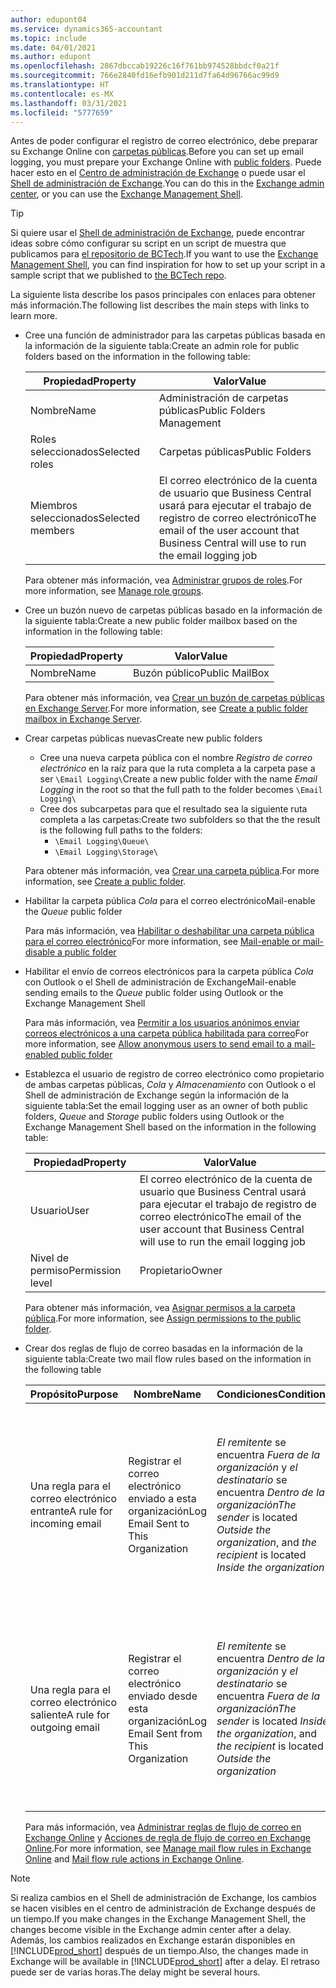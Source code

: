 ```yaml
---
author: edupont04
ms.service: dynamics365-accountant
ms.topic: include
ms.date: 04/01/2021
ms.author: edupont
ms.openlocfilehash: 2867dbccab19226c16f761bb974528bbdcf0a21f
ms.sourcegitcommit: 766e2840fd16efb901d211d7fa64d96766ac99d9
ms.translationtype: HT
ms.contentlocale: es-MX
ms.lasthandoff: 03/31/2021
ms.locfileid: "5777659"
---
```

<span data-ttu-id="464c8-101">Antes de poder configurar el registro de correo electrónico, debe preparar su Exchange Online con [carpetas públicas](/exchange/collaboration/public-folders/public-folders?view=exchserver-2019&preserve-view=true ).</span><span class="sxs-lookup"><span data-stu-id="464c8-101">Before you can set up email logging, you must prepare your Exchange Online with [public folders](/exchange/collaboration/public-folders/public-folders?view=exchserver-2019&preserve-view=true ).</span></span> <span data-ttu-id="464c8-102">Puede hacer esto en el [Centro de administración de Exchange](/Exchange/architecture/client-access/exchange-admin-center?view=exchserver-2019&preserve-view=true ) o puede usar el [Shell de administración de Exchange](/powershell/exchange/exchange-management-shell?view=exchange-ps&preserve-view=true ).</span><span class="sxs-lookup"><span data-stu-id="464c8-102">You can do this in the [Exchange admin center](/Exchange/architecture/client-access/exchange-admin-center?view=exchserver-2019&preserve-view=true ), or you can use the [Exchange Management Shell](/powershell/exchange/exchange-management-shell?view=exchange-ps&preserve-view=true ).</span></span>  

> [!TIP]
> <span data-ttu-id="464c8-103">Si quiere usar el [Shell de administración de Exchange](/powershell/exchange/exchange-management-shell?view=exchange-ps&preserve-view=true ), puede encontrar ideas sobre cómo configurar su script en un script de muestra que publicamos para [el repositorio de BCTech](https://github.com/microsoft/BCTech/tree/master/samples/EmailLogging).</span><span class="sxs-lookup"><span data-stu-id="464c8-103">If you want to use the [Exchange Management Shell](/powershell/exchange/exchange-management-shell?view=exchange-ps&preserve-view=true ), you can find inspiration for how to set up your script in a sample script that we published to [the BCTech repo](https://github.com/microsoft/BCTech/tree/master/samples/EmailLogging).</span></span>

<span data-ttu-id="464c8-104">La siguiente lista describe los pasos principales con enlaces para obtener más información.</span><span class="sxs-lookup"><span data-stu-id="464c8-104">The following list describes the main steps with links to learn more.</span></span>  

- <span data-ttu-id="464c8-105">Cree una función de administrador para las carpetas públicas basada en la información de la siguiente tabla:</span><span class="sxs-lookup"><span data-stu-id="464c8-105">Create an admin role for public folders based on the information in the following table:</span></span>

  |<span data-ttu-id="464c8-106">Propiedad</span><span class="sxs-lookup"><span data-stu-id="464c8-106">Property</span></span>        |<span data-ttu-id="464c8-107">Valor</span><span class="sxs-lookup"><span data-stu-id="464c8-107">Value</span></span>                     |
  |----------------|--------------------------|
  |<span data-ttu-id="464c8-108">Nombre</span><span class="sxs-lookup"><span data-stu-id="464c8-108">Name</span></span>            |<span data-ttu-id="464c8-109">Administración de carpetas públicas</span><span class="sxs-lookup"><span data-stu-id="464c8-109">Public Folders Management</span></span> |
  |<span data-ttu-id="464c8-110">Roles seleccionados</span><span class="sxs-lookup"><span data-stu-id="464c8-110">Selected roles</span></span>  |<span data-ttu-id="464c8-111">Carpetas públicas</span><span class="sxs-lookup"><span data-stu-id="464c8-111">Public Folders</span></span>            |
  |<span data-ttu-id="464c8-112">Miembros seleccionados</span><span class="sxs-lookup"><span data-stu-id="464c8-112">Selected members</span></span>|<span data-ttu-id="464c8-113">El correo electrónico de la cuenta de usuario que Business Central usará para ejecutar el trabajo de registro de correo electrónico</span><span class="sxs-lookup"><span data-stu-id="464c8-113">The email of the user account that Business Central will use to run the email logging job</span></span>|

  <span data-ttu-id="464c8-114">Para obtener más información, vea [Administrar grupos de roles](/exchange/permissions/role-groups?view=exchserver-2019&preserve-view=true).</span><span class="sxs-lookup"><span data-stu-id="464c8-114">For more information, see [Manage role groups](/exchange/permissions/role-groups?view=exchserver-2019&preserve-view=true).</span></span>

- <span data-ttu-id="464c8-115">Cree un buzón nuevo de carpetas públicas basado en la información de la siguiente tabla:</span><span class="sxs-lookup"><span data-stu-id="464c8-115">Create a new public folder mailbox based on the information in the following table:</span></span>

  |<span data-ttu-id="464c8-116">Propiedad</span><span class="sxs-lookup"><span data-stu-id="464c8-116">Property</span></span>        |<span data-ttu-id="464c8-117">Valor</span><span class="sxs-lookup"><span data-stu-id="464c8-117">Value</span></span>                     |
  |----------------|--------------------------|
  |<span data-ttu-id="464c8-118">Nombre</span><span class="sxs-lookup"><span data-stu-id="464c8-118">Name</span></span>            |<span data-ttu-id="464c8-119">Buzón público</span><span class="sxs-lookup"><span data-stu-id="464c8-119">Public MailBox</span></span>            |

  <span data-ttu-id="464c8-120">Para obtener más información, vea [Crear un buzón de carpetas públicas en Exchange Server](/exchange/collaboration/public-folders/create-public-folder-mailboxes).</span><span class="sxs-lookup"><span data-stu-id="464c8-120">For more information, see [Create a public folder mailbox in Exchange Server](/exchange/collaboration/public-folders/create-public-folder-mailboxes).</span></span>  

- <span data-ttu-id="464c8-121">Crear carpetas públicas nuevas</span><span class="sxs-lookup"><span data-stu-id="464c8-121">Create new public folders</span></span>

  - <span data-ttu-id="464c8-122">Cree una nueva carpeta pública con el nombre *Registro de correo electrónico* en la raíz para que la ruta completa a la carpeta pase a ser ```\Email Logging\```</span><span class="sxs-lookup"><span data-stu-id="464c8-122">Create a new public folder with the name *Email Logging* in the root so that the full path to the folder becomes ```\Email Logging\```</span></span>
  - <span data-ttu-id="464c8-123">Cree dos subcarpetas para que el resultado sea la siguiente ruta completa a las carpetas:</span><span class="sxs-lookup"><span data-stu-id="464c8-123">Create two subfolders so that the the result is the following full paths to the folders:</span></span>
    - ```\Email Logging\Queue\```
    - ```\Email Logging\Storage\```

  <span data-ttu-id="464c8-124">Para obtener más información, vea [Crear una carpeta pública](/exchange/collaboration/public-folders/create-public-folders?view=exchserver-2019&preserve-view=true).</span><span class="sxs-lookup"><span data-stu-id="464c8-124">For more information, see [Create a public folder](/exchange/collaboration/public-folders/create-public-folders?view=exchserver-2019&preserve-view=true).</span></span>

- <span data-ttu-id="464c8-125">Habilitar la carpeta pública *Cola* para el correo electrónico</span><span class="sxs-lookup"><span data-stu-id="464c8-125">Mail-enable the *Queue* public folder</span></span>

  <span data-ttu-id="464c8-126">Para más información, vea [Habilitar o deshabilitar una carpeta pública para el correo electrónico](/exchange/collaboration/public-folders/mail-enable-or-disable?view=exchserver-2019&preserve-view=true)</span><span class="sxs-lookup"><span data-stu-id="464c8-126">For more information, see [Mail-enable or mail-disable a public folder](/exchange/collaboration/public-folders/mail-enable-or-disable?view=exchserver-2019&preserve-view=true)</span></span>

- <span data-ttu-id="464c8-127">Habilitar el envío de correos electrónicos para la carpeta pública *Cola* con Outlook o el Shell de administración de Exchange</span><span class="sxs-lookup"><span data-stu-id="464c8-127">Mail-enable sending emails to the *Queue* public folder using Outlook or the Exchange Management Shell</span></span>

  <span data-ttu-id="464c8-128">Para más información, vea [Permitir a los usuarios anónimos enviar correos electrónicos a una carpeta pública habilitada para correo](/exchange/collaboration/public-folders/mail-enable-or-disable#allow-anonymous-users-to-send-email-to-a-mail-enabled-public-folder?view=exchserver-2019&preserve-view=true)</span><span class="sxs-lookup"><span data-stu-id="464c8-128">For more information, see [Allow anonymous users to send email to a mail-enabled public folder](/exchange/collaboration/public-folders/mail-enable-or-disable#allow-anonymous-users-to-send-email-to-a-mail-enabled-public-folder?view=exchserver-2019&preserve-view=true)</span></span>

- <span data-ttu-id="464c8-129">Establezca el usuario de registro de correo electrónico como propietario de ambas carpetas públicas, *Cola* y *Almacenamiento* con Outlook o el Shell de administración de Exchange según la información de la siguiente tabla:</span><span class="sxs-lookup"><span data-stu-id="464c8-129">Set the email logging user as an owner of both public folders, *Queue* and *Storage* public folders  using Outlook or the Exchange Management Shell based on the information in the following table:</span></span>

  |<span data-ttu-id="464c8-130">Propiedad</span><span class="sxs-lookup"><span data-stu-id="464c8-130">Property</span></span>        |<span data-ttu-id="464c8-131">Valor</span><span class="sxs-lookup"><span data-stu-id="464c8-131">Value</span></span>                     |
  |----------------|--------------------------|
  |<span data-ttu-id="464c8-132">Usuario</span><span class="sxs-lookup"><span data-stu-id="464c8-132">User</span></span>            |<span data-ttu-id="464c8-133">El correo electrónico de la cuenta de usuario que Business Central usará para ejecutar el trabajo de registro de correo electrónico</span><span class="sxs-lookup"><span data-stu-id="464c8-133">The email of the user account that Business Central will use to run the email logging job</span></span>|
  |<span data-ttu-id="464c8-134">Nivel de permiso</span><span class="sxs-lookup"><span data-stu-id="464c8-134">Permission level</span></span>|<span data-ttu-id="464c8-135">Propietario</span><span class="sxs-lookup"><span data-stu-id="464c8-135">Owner</span></span>                     |

  <span data-ttu-id="464c8-136">Para obtener más información, vea [Asignar permisos a la carpeta pública](/exchange/collaboration-exo/public-folders/set-up-public-folders#step-3-assign-permissions-to-the-public-folder).</span><span class="sxs-lookup"><span data-stu-id="464c8-136">For more information, see [Assign permissions to the public folder](/exchange/collaboration-exo/public-folders/set-up-public-folders#step-3-assign-permissions-to-the-public-folder).</span></span>

- <span data-ttu-id="464c8-137">Crear dos reglas de flujo de correo basadas en la información de la siguiente tabla:</span><span class="sxs-lookup"><span data-stu-id="464c8-137">Create two mail flow rules based on the information in the following table</span></span>

  |<span data-ttu-id="464c8-138">Propósito</span><span class="sxs-lookup"><span data-stu-id="464c8-138">Purpose</span></span>  |<span data-ttu-id="464c8-139">Nombre</span><span class="sxs-lookup"><span data-stu-id="464c8-139">Name</span></span> |<span data-ttu-id="464c8-140">Condiciones</span><span class="sxs-lookup"><span data-stu-id="464c8-140">Conditions</span></span>                        |<span data-ttu-id="464c8-141">Acción</span><span class="sxs-lookup"><span data-stu-id="464c8-141">Action</span></span>                                       |
  |---------|-----|----------------------------------|---------------------------------------------|
  |<span data-ttu-id="464c8-142">Una regla para el correo electrónico entrante</span><span class="sxs-lookup"><span data-stu-id="464c8-142">A rule for incoming email</span></span> |<span data-ttu-id="464c8-143">Registrar el correo electrónico enviado a esta organización</span><span class="sxs-lookup"><span data-stu-id="464c8-143">Log Email Sent to This Organization</span></span>|<span data-ttu-id="464c8-144">*El remitente* se encuentra *Fuera de la organización* y *el destinatario* se encuentra *Dentro de la organización*</span><span class="sxs-lookup"><span data-stu-id="464c8-144">*The sender* is located *Outside the organization*, and *the recipient* is located *Inside the organization*</span></span>|<span data-ttu-id="464c8-145">Incluya en CCO la cuenta de correo electrónico que se especifica para la carpeta pública *Cola*</span><span class="sxs-lookup"><span data-stu-id="464c8-145">BCC the email account that is specified for the *Queue* public folder</span></span>|
  |<span data-ttu-id="464c8-146">Una regla para el correo electrónico saliente</span><span class="sxs-lookup"><span data-stu-id="464c8-146">A rule for outgoing email</span></span> | <span data-ttu-id="464c8-147">Registrar el correo electrónico enviado desde esta organización</span><span class="sxs-lookup"><span data-stu-id="464c8-147">Log Email Sent from This Organization</span></span> |<span data-ttu-id="464c8-148">*El remitente* se encuentra *Dentro de la organización* y *el destinatario* se encuentra *Fuera de la organización*</span><span class="sxs-lookup"><span data-stu-id="464c8-148">*The sender* is located *Inside the organization*, and *the recipient* is located *Outside the organization*</span></span>|<span data-ttu-id="464c8-149">Incluya en CCO la cuenta de correo electrónico que se especifica para la carpeta pública *Cola*</span><span class="sxs-lookup"><span data-stu-id="464c8-149">BCC the email account that is specified for the *Queue* public folder</span></span>|
  
  <span data-ttu-id="464c8-150">Para más información, vea [Administrar reglas de flujo de correo en Exchange Online](/exchange/security-and-compliance/mail-flow-rules/manage-mail-flow-rules) y [Acciones de regla de flujo de correo en Exchange Online](/exchange/security-and-compliance/mail-flow-rules/mail-flow-rule-actions).</span><span class="sxs-lookup"><span data-stu-id="464c8-150">For more information, see [Manage mail flow rules in Exchange Online](/exchange/security-and-compliance/mail-flow-rules/manage-mail-flow-rules) and [Mail flow rule actions in Exchange Online](/exchange/security-and-compliance/mail-flow-rules/mail-flow-rule-actions).</span></span>

> [!NOTE]
> <span data-ttu-id="464c8-151">Si realiza cambios en el Shell de administración de Exchange, los cambios se hacen visibles en el centro de administración de Exchange después de un tiempo.</span><span class="sxs-lookup"><span data-stu-id="464c8-151">If you make changes in the Exchange Management Shell, the changes become visible in the Exchange admin center after a delay.</span></span> <span data-ttu-id="464c8-152">Además, los cambios realizados en Exchange estarán disponibles en [!INCLUDE[prod_short](prod_short.md)] después de un tiempo.</span><span class="sxs-lookup"><span data-stu-id="464c8-152">Also, the changes made in Exchange will be available in [!INCLUDE[prod_short](prod_short.md)] after a delay.</span></span> <span data-ttu-id="464c8-153">El retraso puede ser de varias horas.</span><span class="sxs-lookup"><span data-stu-id="464c8-153">The delay might be several hours.</span></span>
